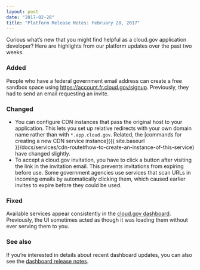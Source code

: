```yaml
---
layout: post
date: "2017-02-28"
title: "Platform Release Notes: February 28, 2017"
---
```


Curious what’s new that you might find helpful as a cloud.gov application developer? Here are highlights from our platform updates over the past two weeks.

<!--more-->

### Added
People who have a federal government email address can create a free sandbox space using https://account.fr.cloud.gov/signup. Previously, they had to send an email requesting an invite.

### Changed
- You can configure CDN instances that pass the original host to your application. This lets you set up relative redirects with your own domain name rather than with `*.app.cloud.gov`. Related, the [commands for creating a new CDN service instance]({{ site.baseurl }}/docs/services/cdn-route#how-to-create-an-instance-of-this-service) have changed slightly.
- To accept a cloud.gov invitation, you have to click a button after visiting the link in the invitation email. This prevents invitations from expiring before use. Some government agencies use services that scan URLs in incoming emails by automatically clicking them, which caused earlier invites to expire before they could be used.

### Fixed
Available services appear consistently in the [cloud.gov dashboard](https://dashboard.fr.cloud.gov). Previously, the UI sometimes acted as though it was loading them without ever serving them to you.

### See also
If you’re interested in details about recent dashboard updates, you can also see the [dashboard release notes](https://github.com/18F/cg-dashboard/releases).
